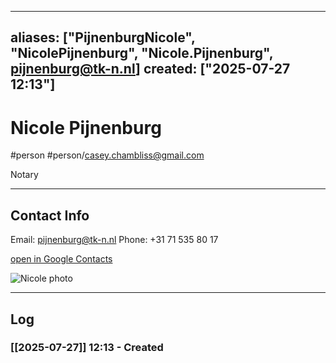 
---
aliases: ["PijnenburgNicole", "NicolePijnenburg", "Nicole.Pijnenburg", pijnenburg@tk-n.nl]
created: ["2025-07-27 12:13"]
---
# Nicole Pijnenburg
#person #person/casey.chambliss@gmail.com

Notary 

----

## Contact Info

Email: pijnenburg@tk-n.nl
Phone: +31 71 535 80 17

[open in Google Contacts](https://contacts.google.com/person/c227578991571812240)

![Nicole photo](https://lh3.googleusercontent.com/cm/AGPWSu_xOhW4njo-LcM4AA51si7AqOLbXUxiR3lwNHtPGvX5-roQrd3fRzJhZjb2ydr_TAapKQ=s100)

----

## Log

### [[2025-07-27]] 12:13 - Created

